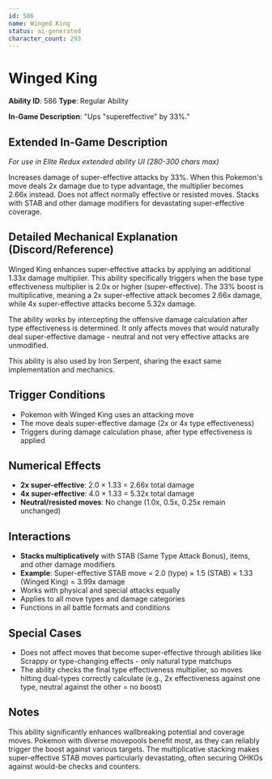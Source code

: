 ```yaml
---
id: 586
name: Winged King
status: ai-generated
character_count: 293
---
```


# Winged King

**Ability ID**: 586
**Type**: Regular Ability

**In-Game Description**: "Ups "supereffective" by 33%."

## Extended In-Game Description
*For use in Elite Redux extended ability UI (280-300 chars max)*

Increases damage of super-effective attacks by 33%. When this Pokemon's move deals 2x damage due to type advantage, the multiplier becomes 2.66x instead. Does not affect normally effective or resisted moves. Stacks with STAB and other damage modifiers for devastating super-effective coverage.

## Detailed Mechanical Explanation (Discord/Reference)

Winged King enhances super-effective attacks by applying an additional 1.33x damage multiplier. This ability specifically triggers when the base type effectiveness multiplier is 2.0x or higher (super-effective). The 33% boost is multiplicative, meaning a 2x super-effective attack becomes 2.66x damage, while 4x super-effective attacks become 5.32x damage.

The ability works by intercepting the offensive damage calculation after type effectiveness is determined. It only affects moves that would naturally deal super-effective damage - neutral and not very effective attacks are unmodified.

This ability is also used by Iron Serpent, sharing the exact same implementation and mechanics.

## Trigger Conditions

- Pokemon with Winged King uses an attacking move
- The move deals super-effective damage (2x or 4x type effectiveness)
- Triggers during damage calculation phase, after type effectiveness is applied

## Numerical Effects

- **2x super-effective**: 2.0 × 1.33 = 2.66x total damage
- **4x super-effective**: 4.0 × 1.33 = 5.32x total damage
- **Neutral/resisted moves**: No change (1.0x, 0.5x, 0.25x remain unchanged)

## Interactions

- **Stacks multiplicatively** with STAB (Same Type Attack Bonus), items, and other damage modifiers
- **Example**: Super-effective STAB move = 2.0 (type) × 1.5 (STAB) × 1.33 (Winged King) = 3.99x damage
- Works with physical and special attacks equally
- Applies to all move types and damage categories
- Functions in all battle formats and conditions

## Special Cases

- Does not affect moves that become super-effective through abilities like Scrappy or type-changing effects - only natural type matchups
- The ability checks the final type effectiveness multiplier, so moves hitting dual-types correctly calculate (e.g., 2x effectiveness against one type, neutral against the other = no boost)

## Notes

This ability significantly enhances wallbreaking potential and coverage moves. Pokemon with diverse movepools benefit most, as they can reliably trigger the boost against various targets. The multiplicative stacking makes super-effective STAB moves particularly devastating, often securing OHKOs against would-be checks and counters.